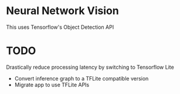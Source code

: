 # Neural Network Vision

This uses Tensorflow's Object Detection API

# TODO
Drastically reduce processing latency by switching to Tensorflow Lite
- Convert inference graph to a TFLite compatible version
- Migrate app to use TFLite APIs
